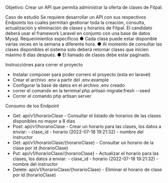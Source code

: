 Objetivo:
Crear un API que permita administrar la oferta de clases de Fitpal.

Caso de estudio
Se requiere desarrollar un API con sus respectivos Endpoints los cuales permitan
gestionar toda la creación, consulta, actualización y eliminación de clases y horarios de
Fitpal.
El candidato deberá usar el framework Laravel en conjunto con una base de datos Mysql.
Requerimientos específicos
● Cada clase puede estar disponible varias veces en la semana a diferente hora.
● Al momento de consultar las clases disponibles el sistema solo deberá retornar
clases que inicien máximo 8 días después.
● El llamado de clases debe estar paginado.

Instrucciónes para correr el proyecto
- Instalar composer para poder correro el proyecto (esta en laravel)
- Crear el archivo .env a partir del .env.example
- Configurar la base de datos en el archivo .env creado
- correr el comando en la terminal php artisan migrate:fresh --seed
- Correr el comando php artisan server

Consumo de los Endpoint

- Get: api/v1/horarioClase - Consultar el listado de horarios de las clases disponibles no mayor a 8 días
- Post: api/v1/horarioClase - Crear un horario para las clases, los datos a enviar: 
        - clase_id
        - horario (2022-07-18 19:21:32)
        - nombre del instructor
- Get: api/v1/horarioClase/{horarioClase} - Consultar un horario de la clase por id (horarioClase)
- Put: api/v1/horarioClase/{horarioClase} - Actualizar el horario para las clases, los datos a enviar:
        - clase_id
        - horario (2022-07-18 19:21:32)
        - nombre del instructor
- Delete: api/v1/horarioClase/{horarioClase} - Eliminar el horario de clase por id (horarioClase)
